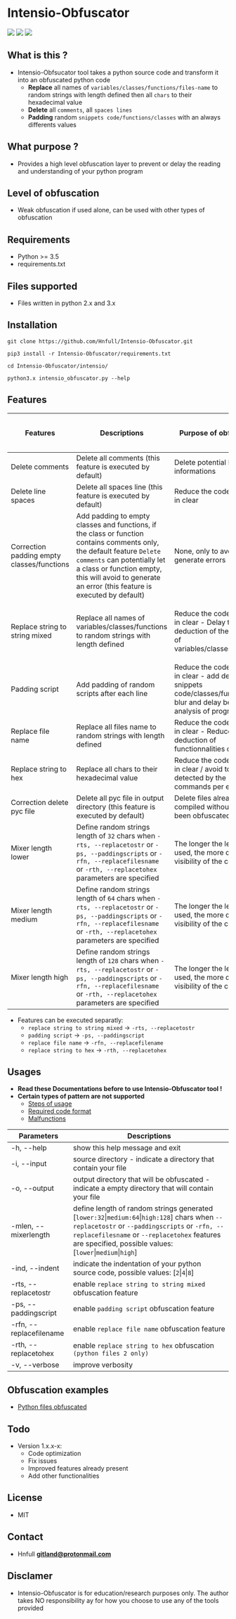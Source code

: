 # Intensio-Obfuscator

![](https://img.shields.io/badge/Python->=3.5-blue.svg)
![](https://img.shields.io/badge/Version-1.0.9.2-green.svg)
![](https://img.shields.io/badge/Licence-MIT-red.svg)

## What is this ?
- Intensio-Obfsucator tool takes a python source code and transform it into an obfuscated python code
  - **Replace** all names of `variables/classes/functions/files-name` to random strings with length defined then all `chars` to their hexadecimal value
  - **Delete** all `comments`, all `spaces lines`
  - **Padding** random `snippets code/functions/classes` with an always differents values
  
## What purpose ?
- Provides a high level obfuscation layer to prevent or delay the reading and understanding of your python program

## Level of obfuscation
- Weak obfuscation if used alone, can be used with other types of obfuscation

## Requirements
- Python >= 3.5
- requirements.txt

## Files supported
- Files written in python 2.x and 3.x 

## Installation
`git clone https://github.com/Hnfull/Intensio-Obfuscator.git`

`pip3 install -r Intensio-Obfuscator/requirements.txt`

`cd Intensio-Obfuscator/intensio/`

`python3.x intensio_obfuscator.py --help`

## Features
| Features | Descriptions | Purpose of obfuscation | Compatibility with all types of python codes/syntaxes |
| ------ | ------ | ------ | ------ |
| Delete comments | Delete all comments (this feature is executed by default) | Delete potential behavioral informations | high `python files 2 & 3`|
| Delete line spaces | Delete all spaces line (this feature is executed by default) | Reduce the code visibility in clear | high `python files 2 & 3`|
| Correction padding empty classes/functions | Add padding to empty classes and functions, if the class or function contains comments only, the default feature `Delete comments` can potentially let a class or function empty, this will avoid to generate an error (this feature is executed by default) | None, only to avoid to generate errors | high `python files 2 & 3`|
| Replace string to string mixed | Replace all names of variables/classes/functions to random strings with length defined| Reduce the code visibility in clear - Delay the deduction of the behavior of variables/classes/functions | low - high (depends of number of names that must exclude or not) `python files 2 & 3`
| Padding script | Add padding of random scripts after each line| Reduce the code visibility in clear - add dead snippets code/classes/functions to blur and delay behavior analysis of program | high `python file 2 & 3`|
| Replace file name | Replace all files name to random strings with length defined | Reduce the code visibility in clear - Reduce the deduction of functionnalities of files | low `python files 2 & 3`|
| Replace string to hex | Replace all chars to their hexadecimal value | Reduce the code visibility in clear / avoid to be detected by the \'grep\' commands per example| medium `python files 2 only` |
| Correction delete pyc file | Delete all pyc file in output directory (this feature is executed by default) | Delete files already compiled without having been obfuscated before | high `python files 2 & 3`|
| Mixer length lower | Define random strings length of `32` chars when `-rts, --replacetostr` or `-ps, --paddingscripts` or `-rfn, --replacefilesname` or `-rth, --replacetohex` parameters are specified | The longer the length is used, the more difficult the visibility of the code | Information not required |
| Mixer length medium | Define random strings length of `64` chars when `-rts, --replacetostr` or `-ps, --paddingscripts` or `-rfn, --replacefilesname` or `-rth, --replacetohex` parameters are specified | The longer the length is used, the more difficult the visibility of the code | Information not required |
| Mixer length high | Define random strings length of `128` chars when `-rts, --replacetostr` or `-ps, --paddingscripts` or `-rfn, --replacefilesname` or `-rth, --replacetohex` parameters are specified | The longer the length is used, the more difficult the visibility of the code | Information not required |
- Features can be executed separatly:
    - `replace string to string mixed` -> `-rts, --replacetostr`
    - `padding script` -> `-ps, --paddingscript`
    - `replace file name` -> `-rfn, --replacefilename`
    - `replace string to hex` -> `-rth, --replacetohex`

## Usages
- **Read these Documentations before to use Intensio-Obfuscator tool !**
- **Certain types of pattern are not supported**
    - [Steps of usage](docs/steps_usage/python_steps_usage.md)
    - [Required code format](docs/recommendations/python_code_recommendations.md)
    - [Malfunctions](docs/malfunctions/python_code_malfunctions.md)
    
| Parameters | Descriptions |
| ------ | ------ |
| -h, --help | show this help message and exit |
| -i, --input  | source directory - indicate a directory that contain your file |
| -o, --output | output directory that will be obfuscated - indicate a empty directory that will contain your file |
| -mlen, --mixerlength | define length of random strings generated [`lower:32`\|`medium:64`\|`high:128`] chars when `--replacetostr` or `--paddingscripts` or `-rfn, --replacefilesname` or `--replacetohex` features are specified, possible values: [`lower`\|`medium`\|`high`]|
|-ind, --indent | indicate the indentation of your python source code, possible values: [`2`\|`4`\|`8`] 
| -rts, --replacetostr | enable `replace string to string mixed` obfuscation feature |
| -ps, --paddingscript | enable `padding script` obfuscation feature|
| -rfn, --replacefilename | enable `replace file name` obfuscation feature |
| -rth, --replacetohex | enable `replace string to hex` obfuscation `(python files 2 only)`|
| -v, --verbose | improve verbosity |

## Obfuscation examples 
- [Python files obfuscated](docs/examples/python_code_examples.md)

## Todo
- Version 1.x.x-x:
    - Code optimization
    - Fix issues
    - Improved features already present
    - Add other functionalities

## License
- MIT

## Contact
- Hnfull **gitland@protonmail.com**

## Disclamer
- Intensio-Obfuscator is for education/research purposes only. The author takes NO responsibility ay for how you choose to use any of the tools provided
